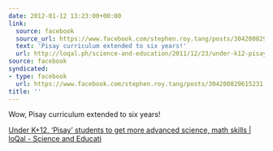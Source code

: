 ```yaml
---
date: 2012-01-12 13:23:00+00:00
link:
  source: facebook
  source_url: https://www.facebook.com/stephen.roy.tang/posts/304200829615231
  text: 'Pisay curriculum extended to six years!'
  url: http://loqal.ph/science-and-education/2011/12/23/under-k12-pisay-students-to-get-more-advanced-science-math-skills/
source: facebook
syndicated:
- type: facebook
  url: https://www.facebook.com/stephen.roy.tang/posts/304200829615231
title: ''
---
```


Wow, Pisay curriculum extended to six years!

[Under K+12, ‘Pisay’ students to get more advanced science, math skills | loQal - Science and Educati]()